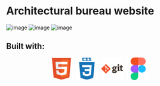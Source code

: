 # Architectural bureau website

<img width="617" alt="image" src="https://github.com/EkaterinaVolk/Digital_Project/assets/108803039/4d684be1-6a5f-4587-8df6-773e32e8679e">


<img width="621" alt="image" src="https://github.com/EkaterinaVolk/Digital_Project/assets/108803039/26700f49-6a6a-4079-9b6e-1a68ce37a331">


<img width="617" alt="image" src="https://github.com/EkaterinaVolk/Digital_Project/assets/108803039/aaddabb4-6e84-4ec3-b890-2d9ebec9dce3">

## Built with:

<div align="center">
  <img src="https://github.com/devicons/devicon/blob/master/icons/html5/html5-original.svg" title="HTML5" alt="HTML" width="60" height="60"/>&nbsp;
  <img src="https://github.com/devicons/devicon/blob/master/icons/css3/css3-plain-wordmark.svg"  title="CSS3" alt="CSS" width="60" height="60"/>&nbsp;
  <img src="https://github.com/devicons/devicon/blob/master/icons/git/git-original-wordmark.svg" title="Git" alt="Git" width="60" height="60"/>&nbsp;
  <img src="https://github.com/devicons/devicon/blob/master/icons/figma/figma-original.svg" title="Figma" alt="Figma" width="60" height="60"/>&nbsp;
  <br/>
<div/>
